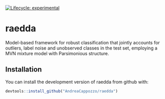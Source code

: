 <!-- badges: start -->
[![Lifecycle:
experimental](https://img.shields.io/badge/lifecycle-experimental-orange.svg)](https://www.tidyverse.org/lifecycle/#experimental)
<!-- badges: end -->

raedda
======

Model-based framework for robust classification that jointly accounts
for outliers, label noise and unobserved classes in the test set,
employing a MVN mixture model with Parsimonious structure.

Installation
------------

You can install the development version of raedda from github with:

``` r
devtools::install_github("AndreaCappozzo/raedda")
```
